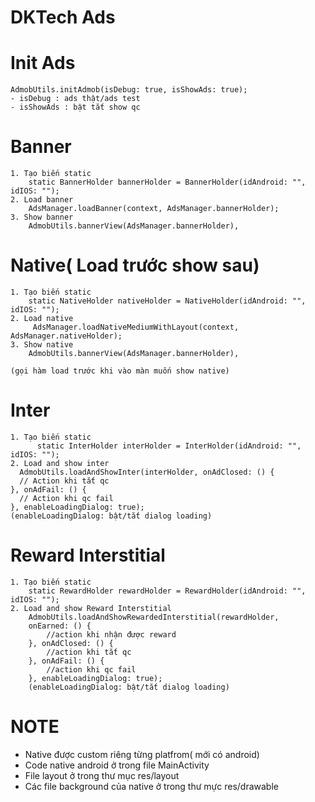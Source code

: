 # DKTech Ads

# Init Ads
    AdmobUtils.initAdmob(isDebug: true, isShowAds: true);
    - isDebug : ads thật/ads test
    - isShowAds : bật tắt show qc
# Banner
    1. Tạo biến static
        static BannerHolder bannerHolder = BannerHolder(idAndroid: "", idIOS: "");
    2. Load banner
        AdsManager.loadBanner(context, AdsManager.bannerHolder);
    3. Show banner
        AdmobUtils.bannerView(AdsManager.bannerHolder),

# Native( Load trước show sau)
    1. Tạo biến static
        static NativeHolder nativeHolder = NativeHolder(idAndroid: "", idIOS: "");
    2. Load native
         AdsManager.loadNativeMediumWithLayout(context, AdsManager.nativeHolder);
    3. Show native
        AdmobUtils.bannerView(AdsManager.bannerHolder),

    (gọi hàm load trước khi vào màn muốn show native)

# Inter
    1. Tạo biến static
          static InterHolder interHolder = InterHolder(idAndroid: "", idIOS: "");
    2. Load and show inter
      AdmobUtils.loadAndShowInter(interHolder, onAdClosed: () {
      // Action khi tắt qc
    }, onAdFail: () {
      // Action khi qc fail
    }, enableLoadingDialog: true);
    (enableLoadingDialog: bật/tắt dialog loading)

# Reward Interstitial
    1. Tạo biến static
        static RewardHolder rewardHolder = RewardHolder(idAndroid: "", idIOS: "");
    2. Load and show Reward Interstitial
        AdmobUtils.loadAndShowRewardedInterstitial(rewardHolder,
        onEarned: () {
            //action khi nhận được reward
        }, onAdClosed: () {
            //action khi tắt qc
        }, onAdFail: () {
            //action khi qc fail
        }, enableLoadingDialog: true);
        (enableLoadingDialog: bật/tắt dialog loading)

# NOTE
-  Native được custom riêng từng platfrom( mới có android)
-  Code native android ở trong file MainActivity
-  File layout ở trong thư mục res/layout
-  Các file background của native ở trong thư mực res/drawable